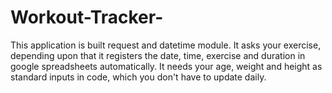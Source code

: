 # Workout-Tracker-
This application is built request and datetime module. 
It asks your exercise, depending upon that it registers the date, time, exercise and duration in google spreadsheets automatically. It needs your age, weight and height as standard inputs in code, which you don't have to update daily. 
